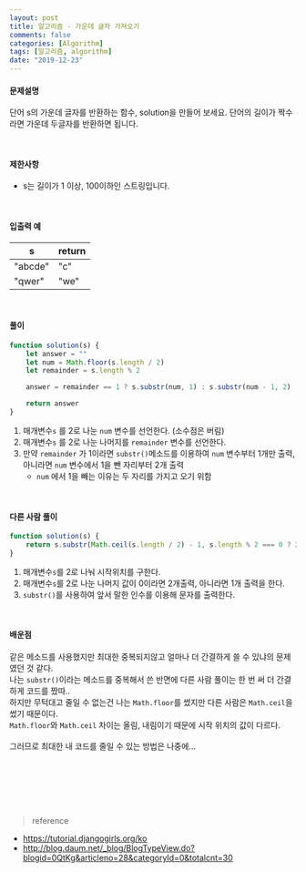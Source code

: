 ```yaml
---
layout: post
title: 알고리즘 - 가운데 글자 가져오기
comments: false
categories: [Algorithm]
tags: [알고리즘, algorithm]
date: "2019-12-23"
---
```


#### 문제설명

단어 s의 가운데 글자를 반환하는 함수, solution을 만들어 보세요. 단어의 길이가 짝수라면 가운데 두글자를 반환하면 됩니다.

<br>

#### 제한사항

-   s는 길이가 1 이상, 100이하인 스트링입니다.

<br>

#### 입출력 예

| s       | return |
| ------- | ------ |
| "abcde" | "c"    |
| "qwer"  | "we"   |

<br>

#### **풀이**

```javascript
function solution(s) {
    let answer = ""
    let num = Math.floor(s.length / 2)
    let remainder = s.length % 2

    answer = remainder == 1 ? s.substr(num, 1) : s.substr(num - 1, 2)

    return answer
}
```

1. 매개변수`s` 를 2로 나눈 `num` 변수를 선언한다. (소수점은 버림)
2. 매개변수`s` 를 2로 나눈 나머지를 `remainder` 변수를 선언한다.
3. 만약 `remainder` 가 1이라면 `substr()`메소드를 이용하여 `num` 변수부터 1개만 출력, 아니라면 `num` 변수에서 1을 뺀 자리부터 2개 출력
    - `num` 에서 1을 빼는 이유는 두 자리를 가지고 오기 위함

<br>

#### **다른 사람 풀이**

```javascript
function solution(s) {
    return s.substr(Math.ceil(s.length / 2) - 1, s.length % 2 === 0 ? 2 : 1)
}
```

1. 매개변수`s`를 2로 나눠 시작위치를 구한다.
2. 매개변수`s`를 2로 나눈 나머지 값이 0이라면 2개출력, 아니라면 1개 출력을 한다.
3. `substr()`를 사용하여 앞서 말한 인수를 이용해 문자를 출력한다.

<br>

#### **배운점**

같은 메소드를 사용했지만 최대한 중복되지않고 얼마나 더 간결하게 쓸 수 있냐의 문제였던 것 같다.  
나는 `substr()`이라는 메소드를 중복해서 쓴 반면에 다른 사람 풀이는 한 번 써 더 간결하게 코드를 짰따..  
하지만 무턱대고 줄일 수 없는건 나는 `Math.floor`를 썼지만 다른 사람은 `Math.ceil`을 썼기 때문이다.  
`Math.floor`와 `Math.ceil` 차이는 올림, 내림이기 때문에 시작 위치의 값이 다르다.  
<br>
그러므로 최대한 내 코드를 줄일 수 있는 방법은 나중에...

<br><br><br><br><br>

> <subtitle>reference</subtitle>

-   https://tutorial.djangogirls.org/ko
-   http://blog.daum.net/_blog/BlogTypeView.do?blogid=0QtKg&articleno=28&categoryId=0&totalcnt=30

<br><br><br><br><br>
